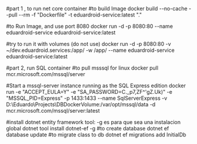 
#part 1 , to run net core container
#to build Image
docker build --no-cache --pull --rm -f "Dockerfile" -t eduardroid-service:latest "."

#to Run Image, and use port 8080
docker run -d -p 8080:80 --name eduardroid-service eduardroid-service:latest

#try to run it with volumes (do not use)
docker run -d -p 8080:80 -v ~/dev.eduardroid.services:/app/ -w /app/ --name eduardroid-service eduardroid-service:latest

#part 2, run SQL container
#to pull msssql for linux
docker pull mcr.microsoft.com/mssql/server

#Start a mssql-server instance running as the SQL Express edition
docker run -e "ACCEPT_EULA=Y" -e "SA_PASSWORD=C._p7,ZF^'gZ.Uk)" -e "MSSQL_PID=Express"  -p 1433:1433 --name SqlServerExpress -v D:\Eduardo\Projects\DBDockerVolume:/var/opt/mssql/data -d mcr.microsoft.com/mssql/server:latest

#install dotnet entity framework tool: -g es para que sea una instalacion global
dotnet tool install dotnet-ef -g
#to create database
dotnet ef database update
#to migrate class to db
dotnet ef migrations add InitialDb